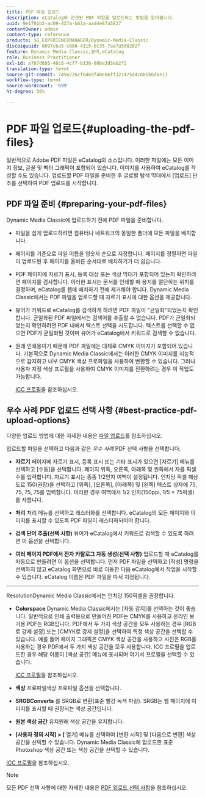 ```yaml
---
title: PDF 파일 업로드
description: eCatalog와 연관된 PDF 파일을 업로드하는 방법을 알아봅니다.
uuid: 9e178bb2-ac09-427a-b61a-aad4e87a5837
contentOwner: admin
content-type: reference
products: SG_EXPERIENCEMANAGER/Dynamic-Media-Classic
discoiquuid: 0097cba5-c886-4115-bc35-7ae7a500202f
feature: Dynamic Media Classic,뷰어,eCatalog
role: Business Practitioner
exl-id: a787d6b5-48c8-4cf7-b136-60ba3d3eb2f2
translation-type: tm+mt
source-git-commit: 7456226cf6469f40e66ff327475d4c605b6d6e13
workflow-type: tm+mt
source-wordcount: '699'
ht-degree: 56%

---
```


# PDF 파일 업로드{#uploading-the-pdf-files}

일반적으로 Adobe PDF 파일은 eCatalog의 소스입니다. 이러한 파일에는 모든 이미지 정보, 글꼴 및 벡터 그래픽이 포함되어 있습니다. 이미지를 사용하여 eCatalog를 작성할 수도 있습니다. 업로드할 PDF 파일을 준비한 후 글로벌 탐색 막대에서 [업로드] 단추를 선택하여 PDF 업로드를 시작합니다.

## PDF 파일 준비 {#preparing-your-pdf-files}

Dynamic Media Classic에 업로드하기 전에 PDF 파일을 준비합니다.

* 파일을 쉽게 업로드하려면 컴퓨터나 네트워크의 동일한 폴더에 모든 파일을 배치합니다.
* 페이지를 기준으로 파일 이름을 영숫자 순으로 지정합니다. 페이지를 정렬하면 파일이 업로드된 후 페이지를 올바른 순서대로 배치하기가 더 쉽습니다.
* PDF 페이지에 자르기 표시, 등록 대상 또는 색상 막대가 포함되어 있는지 확인하려면 페이지를 검사합니다. 이러한 표시는 문서를 인쇄할 때 용지를 절단하는 위치를 결정하며, eCatalog를 웹에 배치하기 전에 제거해야 합니다. Dynamic Media Classic에서는 PDF 파일을 업로드할 때 자르기 표시에 대한 옵션을 제공합니다.
* 뷰어가 키워드로 eCatalog를 검색하게 하려면 PDF 파일이 &quot;균일화&quot;되었는지 확인합니다. 균일화된 PDF 파일에서는 검색어를 추출할 수 없습니다. PDF가 균일화되었는지 확인하려면 PDF 내에서 텍스트 선택을 시도합니다. 텍스트를 선택할 수 없으면 PDF가 균일화된 것이며 뷰어가 eCatalog에서 키워드로 검색할 수 없습니다.
* 원래 인쇄용이기 때문에 PDF 파일에는 대체로 CMYK 이미지가 포함되어 있습니다. 기본적으로 Dynamic Media Classic에서는 이러한 CMYK 이미지를 지능적으로 감지하고 내부 CMYK 색상 프로파일을 사용하여 변환할 수 있습니다. 그러나 사용자 지정 색상 프로필을 사용하여 CMYK 이미지를 전환하려는 경우 이 작업도 가능합니다. 

   [ICC 프로필](icc-profiles.md#icc_profiles)을 참조하십시오.

## 우수 사례 PDF 업로드 선택 사항  {#best-practice-pdf-upload-options}

다양한 업로드 방법에 대한 자세한 내용은 [파일 업로드](uploading-files.md#uploading_your_files)를 참조하십시오.

업로드할 파일을 선택하고 다음과 같은 *우수 사례* PDF 선택 사항을 선택합니다.

* **자르기**
페이지에 자르기 표시, 등록 표시 또는 기타 표시가 있으면 [자르기] 메뉴를 선택하고 [수동]을 선택합니다. 페이지 위쪽, 오른쪽, 아래쪽 및 왼쪽에서 자를 픽셀 수를 입력합니다. 자르기 표시는 종종 1/2인치 여백이 설정됩니다. 인치당 픽셀 해상도로 150(권장)을 선택하고 [위쪽], [오른쪽], [아래쪽] 및 [왼쪽] 텍스트 상자에 75, 75, 75, 75를 입력합니다. 이러한 경우 여백에서 1/2 인치(150ppi, 1/5 = 75픽셀)를 자릅니다.

* **처리**
처리 메뉴를 선택하고 래스터화를 선택합니다. eCatalog의 모든 페이지와 이미지를 표시할 수 있도록 PDF 파일이 래스터화되어야 합니다.

* **검색 단어 추출(선택 사항)**
뷰어가 eCatalog에서 키워드로 검색할 수 있도록 하려면 이 옵션을 선택합니다.

* **여러 페이지 PDF에서 전자 카탈로그 자동 생성(선택 사항)**
업로드할 때 eCatalog를 자동으로 만들려면 이 옵션을 선택합니다. 먼저 PDF 파일을 선택하고 [작성] 명령을 선택하지 않고 eCatalog 화면으로 바로 이동한 다음 eCatalog에서 작업을 시작할 수 있습니다. eCatalog 이름은 PDF 파일을 따서 지정됩니다.

* ****
ResolutionDynamic Media Classic에서는 인치당 150픽셀을 권장합니다.

* **Colorspace**
Dynamic Media Classic에서는 [자동 감지]를 선택하는 것이 좋습니다. 일반적으로 인쇄 출력용으로 만들어진 PDF는 CMYK를 사용하고 온라인 보기용 PDF는 RGB입니다. PDF에서 두 가지 색상 공간을 모두 사용하는 경우 [RGB로 강제 설정] 또는 [CMYK로 강제 설정]을 선택하여 특정 색상 공간을 선택할 수 있습니다. 예를 들어 페이지 그래픽은 CMYK 색상 공간을 사용하고 사진은 RGB를 사용하는 경우 PDF에서 두 가지 색상 공간을 모두 사용합니다. ICC 프로필을 업로드한 경우 해당 이름이 [색상 공간] 메뉴에 표시되며 여기서 프로필을 선택할 수 있습니다. 

   [ICC 프로필](icc-profiles.md#icc_profiles)을 참조하십시오.

* **색상**
프로파일색상 프로파일 옵션을 선택합니다.

* **SRGBConverts**
를 SRGB로 변환(표준 빨강 녹색 파랑). SRGB는 웹 페이지에 이미지를 표시할 때 권장되는 색상 공간입니다.

* **원본 색상 공간**
유지원래 색상 공간을 유지합니다.

* **[사용자 정의 시작] > [**
열기] 메뉴를 선택하여 [변환 시작] 및 [다음으로 변환] 색상 공간을 선택할 수 있습니다. Dynamic Media Classic에 업로드한 표준 Photoshop 색상 공간 또는 색상 공간을 선택할 수 있습니다.

[ICC 프로필](icc-profiles.md#icc_profiles)을 참조하십시오.

>[!NOTE]
>
>모든 PDF 선택 사항에 대한 자세한 내용은 [PDF 업로드 선택 사항](pdfs.md#pdf_upload_options)을 참조하십시오.
